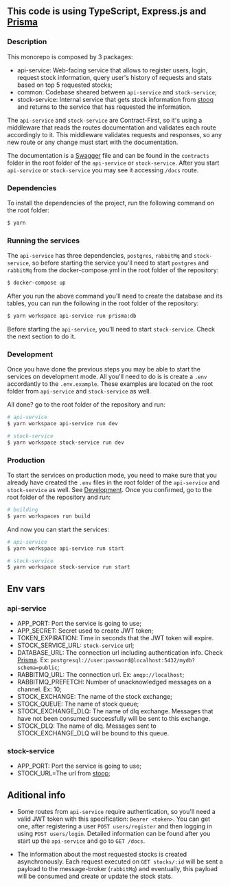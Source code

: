 ## This code is using TypeScript, Express.js and [Prisma](https://www.prisma.io/)

### Description

This monorepo is composed by 3 packages:

- api-service: Web-facing service that allows to register users, login, request stock information, query user's history of requests and stats based on top 5 requested stocks;
- common: Codebase sheared between `api-service` and `stock-service`;
- stock-service: Internal service that gets stock information from [stooq](https://stooq.com/t/?i=518) and returns to the service that has requested the information.

The `api-service` and `stock-service` are Contract-First, so it's using a middleware that reads the routes documentation and validates each route accordingly to it. This middleware validates requests and responses, so any new route or any change must start with the documentation.

The documentation is a [Swagger](https://swagger.io/resources/open-api/) file and can be found in the `contracts` folder in the root folder of the `api-service` or `stock-service`. After you start `api-service` or `stock-service` you may see it accessing `/docs` route.

### Dependencies

To install the dependencies of the project, run the following command on the root folder:

```bash
$ yarn
```

### Running the services

The `api-service` has three dependencies, `postgres`, `rabbitMq` and `stock-service`, so before starting the service you'll need to start `postgres` and `rabbitMq` from the docker-compose.yml in the root folder of the repository:

```bash
$ docker-compose up
```

After you run the above command you'll need to create the database and its tables, you can run the following in the root folder of the repository:

```bash
$ yarn workspace api-service run prisma:db
```

Before starting the `api-service`, you'll need to start `stock-service`. Check the next section to do it.

### Development

Once you have done the previous steps you may be able to start the services on development mode. All you'll need to do is is create a `.env` accordantly to the `.env.example`. These examples are located on the root folder from `api-service` and `stock-service` as well.

All done? go to the root folder of the repository and run:

```bash
# api-service
$ yarn workspace api-service run dev
```

```bash
# stock-service
$ yarn workspace stock-service run dev
```

### Production

To start the services on production mode, you need to make sure that you already have created the `.env` files in the root folder of the `api-service` and `stock-service` as well. See [Development](#development). Once you confirmed, go to the root folder of the repository and run:

```bash
# building
$ yarn workspaces run build
```

And now you can start the services:

```bash
# api-service
$ yarn workspace api-service run start
```

```bash
# stock-service
$ yarn workspace stock-service run start
```

## Env vars

### api-service

- APP_PORT: Port the service is going to use;
- APP_SECRET: Secret used to create JWT token;
- TOKEN_EXPIRATION: Time in seconds that the JWT token will expire.
- STOCK_SERVICE_URL: `stock-service` url;
- DATABASE_URL: The connection url including authentication info. Check [Prisma](https://www.prisma.io/docs/reference/api-reference/prisma-schema-reference#datasource). Ex: `postgresql://user:password@localhost:5432/mydb?schema=public`;
- RABBITMQ_URL: The connection url. Ex: `amqp://localhost`;
- RABBITMQ_PREFETCH: Number of unacknowledged messages on a channel. Ex: 10;
- STOCK_EXCHANGE: The name of the stock exchange;
- STOCK_QUEUE: The name of stock queue;
- STOCK_EXCHANGE_DLQ: The name of dlq exchange. Messages that have not been consumed successfully will be sent to this exchange.
- STOCK_DLQ: The name of dlq. Messages sent to STOCK_EXCHANGE_DLQ will be bound to this queue.

### stock-service

- APP_PORT: Port the service is going to use;
- STOCK_URL=The url from [stoop](https://stooq.com);

## Aditional info

- Some routes from `api-service` require authentication, so you'll need a valid JWT token with this specification: `Bearer <token>`. You can get one, after registering a user `POST users/register` and then logging in using `POST users/login`. Detailed information can be found after you start up the `api-service` and go to `GET /docs`.

- The information about the most requested stocks is created asynchronously. Each request executed on `GET stocks/:id` will be sent a payload to the message-broker (`rabbitMq`) and eventually, this payload will be consumed and create or update the stock stats.
